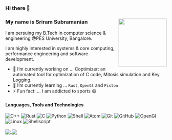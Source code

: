 ### Hi there 👋
### My name is Sriram Subramanian <img width="150" align="right" src="https://media.giphy.com/media/jR02MShfuA0Pw83pZs/giphy.gif">

I am persuing my B.Tech in computer science & engineering @PES University, Bangalore.

I am highly interested in systems & core computing, performance engineering and software development.

- 🔭 I’m currently working on ... Coptimizer: an automated tool for optimization of C code, Mitosis simulation and Key Logging.
- 🌱 I’m currently learning ... ```Rust```, ```OpenGl``` and ```Piston```
- ⚡ Fun fact: ... I am addicted to sports 😄 

#### Languages, Tools and Technologies

![C++](https://img.shields.io/badge/-C++-00599C?style=flat-square&logo=c)
![Rust](https://img.shields.io/badge/-Rust-brown?style=flat-square&logo=rust)
![C](https://img.shields.io/badge/-C-00599C?style=flat-square&logo=c)
![Python](https://img.shields.io/badge/-Python-3776AB?style=flat-square&logo=Python&logoColor=white)
![Shell](https://img.shields.io/badge/-Shell-5391FE?style=flat-square&logo=PowerShell&logoColor=white)
![Atom](https://img.shields.io/badge/-Atom-darkgreen?style=flat-square&logo=atom)
![Git](https://img.shields.io/badge/-Git-black?style=flat-square&logo=git)
![GitHub](https://img.shields.io/badge/-GitHub-181717?style=flat-square&logo=github)
![OpenGl](https://img.shields.io/badge/-OpenGl-darkgreen?style=flat-square&logo=opengl)
![Linux](https://img.shields.io/badge/Linux-FCC624?style=flat&logo=linux&logoColor=black)
![Shellscript](https://img.shields.io/badge/Shell_Script-121011?style=flat&logo=gnu-bash&logoColor=white)

<!-- <img alt = "GitHub Stats" src="https://github-readme-stats.vercel.app/api?username=sriram1999s&count_private=true&show_icons=true&theme=cobalt"> <br> <img alt = "Top Language" align="right" src="https://github-readme-stats.vercel.app/api/top-langs/?username=sriram1999s&layout=compact&hide=javascript,html,css,php&theme=cobalt" -->

<a href="https://github-readme-stats.vercel.app/api?username=sriram1999s&count_private=true&show_icons=true&theme=cobalt">
  <img align="center" src="https://github-readme-stats.vercel.app/api?username=sriram1999s&count_private=true&show_icons=true&theme=cobalt" />
</a>
<a href="https://github-readme-stats.vercel.app/api/top-langs/?username=sriram1999s&layout=compact&hide=javascript,html,css,php&theme=cobalt">
  <img align="center" src="https://github-readme-stats.vercel.app/api/top-langs/?username=sriram1999s&layout=compact&hide=javascript,html,css,php&theme=cobalt" />
</a>

<!--
**sriram1999s/sriram1999s** is a ✨ _special_ ✨ repository because its `README.md` (this file) appears on your GitHub profile.

Here are some ideas to get you started:

- 🔭 I’m currently working on ...
- 🌱 I’m currently learning ...
- 👯 I’m looking to collaborate on ...
- 🤔 I’m looking for help with ...
- 💬 Ask me about ...
- 📫 How to reach me: ...
- 😄 Pronouns: ...
- ⚡ Fun fact: ...
-->
